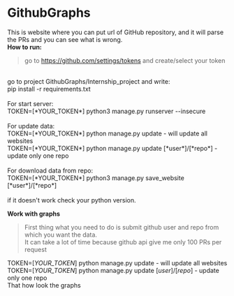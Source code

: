# GithubGraphs
This is website where you can put url of GitHub repository, and it will parse the PRs and you can see what is wrong.<br/>
<b>How to run:</b>
>go to https://github.com/settings/tokens and create/select your token<br/>
<br/>
go to project GithubGraphs/Internship_project and write:<br/>
pip install -r requirements.txt<br/><br/>
For start server:<br/>
TOKEN=[*YOUR_TOKEN*] python3 manage.py runserver --insecure<br/>
<br/>
For update data:<br/>
TOKEN=[*YOUR_TOKEN*] python manage.py update - will update all websites <br/>
TOKEN=[*YOUR_TOKEN*] python manage.py update [*user*]/[*repo*] - update only one repo
<br/><br/>
For download data from repo:
<br/>
TOKEN=[*YOUR_TOKEN*] python3 manage.py save_website [*user*]/[*repo*]<br/><br/>
if it doesn't work check your python version.

<b>Work with graphs</b><br>

> First thing what you need to do is submit github user and repo from which you want the data.<br/>
It can take a lot of time because github api give me only 100 PRs per request<br/>

TOKEN=[*YOUR_TOKEN*] python manage.py update - will update all websites <br/>
TOKEN=[*YOUR_TOKEN*] python manage.py update [*user*]/[*repo*] - update only one repo<br/> 
That how look the graphs
